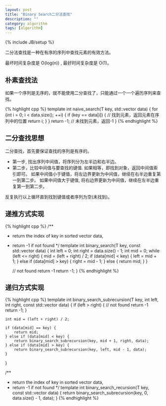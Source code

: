 ```yaml
---
layout: post
title: "Binary Search二分法查找"
description: ""
category: algorithm
tags: [algorithm]
---
```

{% include JB/setup %}

 



二分法查找是一种在有序的序列中查找元素的有效方法。

最坏时间复杂度是  O(log(n)) , 最好时间复杂度是 O(1)。


## 朴素查找法

如果一个序列是无序的，就不能使用二分查找了，只能通过一个一个遍历序列来查找。

{% highlight cpp %}
template<typename T>
int naive_search(T key, std::vector<T> data)
{
    for (int i = 0; i < data.size(); ++i) {
        if (key == data[i]) { // 找到元素，返回元素在序列中的位置
            return i;
        }
    }
    return -1; // 未找到元素，返回-1
}
{% endhighlight %}

## 二分查找思想

二分查找，首先要保证查找的序列是有序的。

* 第一步, 找出序列中间值，将序列分为左半边和右半边。
* 第二步，比较中间值与要查找的键值.
  如果相等，即找到对象，返回中间值索引即可。
  如果中间值小于键值，将左边界更新为中间值，继续在右半边重复第一到第二步。 
  如果中间值大于键值, 将右边界更新为中间值，继续在左半边重复第一到第二步。

反复执行以上循环直到找到键值或者序列为空(未找到)。


## 递推方式实现

{% highlight cpp %}
/**
 *  return the index of key in sorted vector data,
 *  return -1 if not found
 */
template<typename T>
int binary_search(T key, const std::vector<T> data)
{
    int left = 0;
    int right = data.size() - 1;
    int mid = 0;
    while (left <= right) {
        mid = (left + right) / 2;
        if (data[mid] < key) {
            left = mid + 1;
        } else if (data[mid] > key) {
            right = mid - 1;
        } else {
            return mid;
        }
    }

    // not found return -1
    return -1; 
}
{% endhighlight %}

## 递归方式实现

{% highlight cpp %}
template<typename T>
int binary_search_subrecursion(T key, int left, int right, const std::vector<T> data) 
{
    if (left > right) {
        // not found return -1
        return -1;
    }
    
    int mid = (left + right) / 2;

    if (data[mid] == key) {
        return mid;
    } else if (data[mid] < key) {
        return binary_search_subrecursion(key, mid + 1, right, data);
    } else if (data[mid] > key) {
        return binary_search_subrecursion(key, left, mid - 1, data);
    }
}

/**
 *  return the index of key in sorted vector data,
 *  return -1 if not found
 */
 template<typename T>
 int binary_search_recursion(T key, const std::vector<T> data) 
 {
    return binary_search_subrecursion(key, 0, data.size() - 1, data);
 }
{% endhighlight %}


